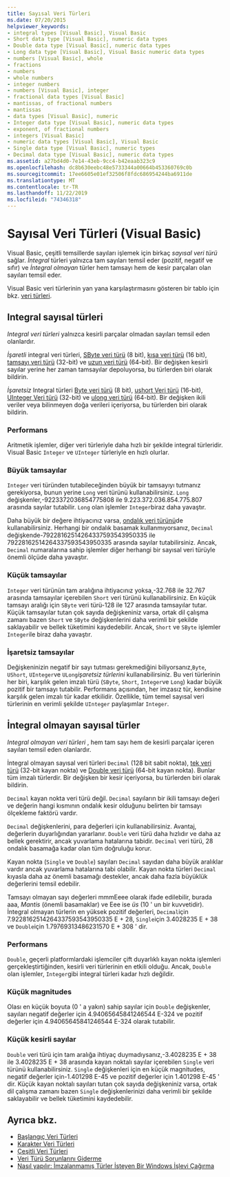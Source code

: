 ```yaml
---
title: Sayısal Veri Türleri
ms.date: 07/20/2015
helpviewer_keywords:
- integral types [Visual Basic], Visual Basic
- Short data type [Visual Basic], numeric data types
- Double data type [Visual Basic], numeric data types
- Long data type [Visual Basic], Visual Basic numeric data types
- numbers [Visual Basic], whole
- fractions
- numbers
- whole numbers
- integer numbers
- numbers [Visual Basic], integer
- fractional data types [Visual Basic]
- mantissas, of fractional numbers
- mantissas
- data types [Visual Basic], numeric
- Integer data type [Visual Basic], numeric data types
- exponent, of fractional numbers
- integers [Visual Basic]
- numeric data types [Visual Basic], Visual Basic
- Single data type [Visual Basic], numeric types
- Decimal data type [Visual Basic], numeric data types
ms.assetid: a27bd4d0-7e14-43eb-9cc4-b42eaab323c9
ms.openlocfilehash: dc8b630eebc48e5733344a00664b453360769c0b
ms.sourcegitcommit: 17ee6605e01ef32506f8fdc686954244ba6911de
ms.translationtype: MT
ms.contentlocale: tr-TR
ms.lasthandoff: 11/22/2019
ms.locfileid: "74346318"
---
```

# <a name="numeric-data-types-visual-basic"></a>Sayısal Veri Türleri (Visual Basic)
Visual Basic, çeşitli temsillerde sayıları işlemek için birkaç *sayısal veri türü* sağlar. *İntegral* türleri yalnızca tam sayıları temsil eder (pozitif, negatif ve sıfır) ve *İntegral olmayan* türler hem tamsayı hem de kesir parçaları olan sayıları temsil eder.  
  
 Visual Basic veri türlerinin yan yana karşılaştırmasını gösteren bir tablo için bkz. [veri türleri](../../../../visual-basic/language-reference/data-types/index.md).  
  
## <a name="integral-numeric-types"></a>Integral sayısal türleri  
 *Integral veri türleri* yalnızca kesirli parçalar olmadan sayıları temsil eden olanlardır.  
  
 *İşaretli* integral veri türleri, [SByte veri türü](../../../../visual-basic/language-reference/data-types/sbyte-data-type.md) (8 bit), [kısa veri türü](../../../../visual-basic/language-reference/data-types/short-data-type.md) (16 bit), [tamsayı veri türü](../../../../visual-basic/language-reference/data-types/integer-data-type.md) (32-bit) ve [uzun veri türü](../../../../visual-basic/language-reference/data-types/long-data-type.md) (64-bit). Bir değişken kesirli sayılar yerine her zaman tamsayılar depoluyorsa, bu türlerden biri olarak bildirin.  
  
 *İşaretsiz* Integral türleri [Byte veri türü](../../../../visual-basic/language-reference/data-types/byte-data-type.md) (8 bit), [ushort Veri türü](../../../../visual-basic/language-reference/data-types/ushort-data-type.md) (16-bit), [UInteger Veri türü](../../../../visual-basic/language-reference/data-types/uinteger-data-type.md) (32-bit) ve [ulong veri türü](../../../../visual-basic/language-reference/data-types/ulong-data-type.md) (64-bit). Bir değişken ikili veriler veya bilinmeyen doğa verileri içeriyorsa, bu türlerden biri olarak bildirin.  
  
### <a name="performance"></a>Performans  
 Aritmetik işlemler, diğer veri türleriyle daha hızlı bir şekilde integral türleridir. Visual Basic `Integer` ve `UInteger` türleriyle en hızlı olurlar.  
  
### <a name="large-integers"></a>Büyük tamsayılar  
 `Integer` veri türünden tutabileceğinden büyük bir tamsayıyı tutmanız gerekiyorsa, bunun yerine `Long` veri türünü kullanabilirsiniz. `Long` değişkenler,-9223372036854775808 ile 9.223.372.036.854.775.807 arasında sayılar tutabilir. `Long` olan işlemler `Integer`biraz daha yavaştır.  
  
 Daha büyük bir değere ihtiyacınız varsa, [ondalık veri türünü](../../../../visual-basic/language-reference/data-types/decimal-data-type.md)de kullanabilirsiniz. Herhangi bir ondalık basamak kullanmıyorsanız, `Decimal` değişkende-79228162514264337593543950335 ile 79228162514264337593543950335 arasında sayılar tutabilirsiniz. Ancak, `Decimal` numaralarına sahip işlemler diğer herhangi bir sayısal veri türüyle önemli ölçüde daha yavaştır.  
  
### <a name="small-integers"></a>Küçük tamsayılar  
 `Integer` veri türünün tam aralığına ihtiyacınız yoksa,-32.768 ile 32.767 arasında tamsayılar içerebilen `Short` veri türünü kullanabilirsiniz. En küçük tamsayı aralığı için `SByte` veri türü-128 ile 127 arasında tamsayılar tutar. Küçük tamsayılar tutan çok sayıda değişkeniniz varsa, ortak dil çalışma zamanı bazen `Short` ve `SByte` değişkenlerini daha verimli bir şekilde saklayabilir ve bellek tüketimini kaydedebilir. Ancak, `Short` ve `SByte` işlemler `Integer`ile biraz daha yavaştır.  
  
### <a name="unsigned-integers"></a>İşaretsiz tamsayılar  
 Değişkeninizin negatif bir sayı tutması gerekmediğini biliyorsanız,`Byte`, `UShort`, `UInteger`ve `ULong`*işaretsiz türlerini* kullanabilirsiniz. Bu veri türlerinin her biri, karşılık gelen imzalı türü (`SByte`, `Short`, `Integer`ve `Long`) kadar büyük pozitif bir tamsayı tutabilir. Performans açısından, her imzasız tür, kendisine karşılık gelen imzalı tür kadar etkilidir. Özellikle, tüm temel sayısal veri türlerinin en verimli şekilde `UInteger` paylaşımlar `Integer`.  
  
## <a name="nonintegral-numeric-types"></a>İntegral olmayan sayısal türler  
 *Integral olmayan veri türleri* , hem tam sayı hem de kesirli parçalar içeren sayıları temsil eden olanlardır.  
  
 İntegral olmayan sayısal veri türleri `Decimal` (128 bit sabit nokta), [tek veri türü](../../../../visual-basic/language-reference/data-types/single-data-type.md) (32-bit kayan nokta) ve [Double veri türü](../../../../visual-basic/language-reference/data-types/double-data-type.md) (64-bit kayan nokta). Bunlar tüm imzalı türlerdir. Bir değişken bir kesir içeriyorsa, bu türlerden biri olarak bildirin.  
  
 `Decimal` kayan nokta veri türü değil. `Decimal` sayıların bir ikili tamsayı değeri ve değerin hangi kısmının ondalık kesir olduğunu belirten bir tamsayı ölçekleme faktörü vardır.  
  
 `Decimal` değişkenlerini, para değerleri için kullanabilirsiniz. Avantaj, değerlerin duyarlığından yararlanır. `Double` veri türü daha hızlıdır ve daha az bellek gerektirir, ancak yuvarlama hatalarına tabidir. `Decimal` veri türü, 28 ondalık basamağa kadar olan tüm doğruluğu korur.  
  
 Kayan nokta (`Single` ve `Double`) sayıları `Decimal` sayıdan daha büyük aralıklar vardır ancak yuvarlama hatalarına tabi olabilir. Kayan nokta türleri `Decimal` kıyasla daha az önemli basamağı destekler, ancak daha fazla büyüklük değerlerini temsil edebilir.  
  
 Tamsayı olmayan sayı değerleri mmmEeee olarak ifade edilebilir, burada aaa, *Mantis* (önemli basamaklar) ve Eee ise *üs* (10 ' un bir kuvvetidir). İntegral olmayan türlerin en yüksek pozitif değerleri, `Decimal`için 7.9228162514264337593543950335 E + 28, `Single`için 3.4028235 E + 38 ve `Double`için 1.79769313486231570 E + 308 ' dir.  
  
### <a name="performance"></a>Performans  
 `Double`, geçerli platformlardaki işlemciler çift duyarlıklı kayan nokta işlemleri gerçekleştirtiğinden, kesirli veri türlerinin en etkili olduğu. Ancak, `Double` olan işlemler, `Integer`gibi integral türleri kadar hızlı değildir.  
  
### <a name="small-magnitudes"></a>Küçük magnitudes  
 Olası en küçük boyuta (0 ' a yakın) sahip sayılar için `Double` değişkenler, sayıları negatif değerler için 4.94065645841246544 E-324 ve pozitif değerler için 4.94065645841246544 E-324 olarak tutabilir.  
  
### <a name="small-fractional-numbers"></a>Küçük kesirli sayılar  
 `Double` veri türü için tam aralığa ihtiyaç duymadıysanız,-3.4028235 E + 38 ile 3.4028235 E + 38 arasında kayan noktalı sayılar içerebilen `Single` veri türünü kullanabilirsiniz. `Single` değişkenleri için en küçük magnitudes, negatif değerler için-1.401298 E-45 ve pozitif değerler için 1.401298 E-45 ' dir. Küçük kayan noktalı sayıları tutan çok sayıda değişkeniniz varsa, ortak dil çalışma zamanı bazen `Single` değişkenlerinizi daha verimli bir şekilde saklayabilir ve bellek tüketimini kaydedebilir.  
  
## <a name="see-also"></a>Ayrıca bkz.

- [Başlangıç Veri Türleri](../../../../visual-basic/programming-guide/language-features/data-types/elementary-data-types.md)
- [Karakter Veri Türleri](../../../../visual-basic/programming-guide/language-features/data-types/character-data-types.md)
- [Çeşitli Veri Türleri](../../../../visual-basic/programming-guide/language-features/data-types/miscellaneous-data-types.md)
- [Veri Türü Sorunlarını Giderme](../../../../visual-basic/programming-guide/language-features/data-types/troubleshooting-data-types.md)
- [Nasıl yapılır: İmzalanmamış Türler İsteyen Bir Windows İşlevi Çağırma](../../../../visual-basic/programming-guide/com-interop/how-to-call-a-windows-function-that-takes-unsigned-types.md)
